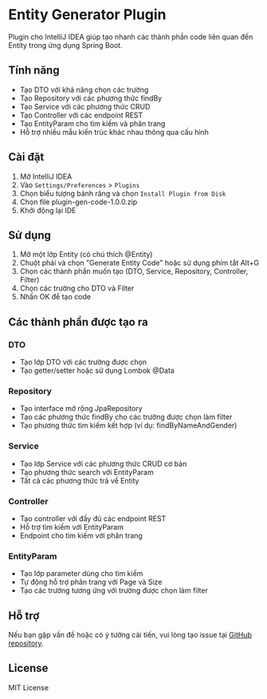 # Entity Generator Plugin

Plugin cho IntelliJ IDEA giúp tạo nhanh các thành phần code liên quan đến Entity trong ứng dụng Spring Boot.

## Tính năng

- Tạo DTO với khả năng chọn các trường
- Tạo Repository với các phương thức findBy
- Tạo Service với các phương thức CRUD
- Tạo Controller với các endpoint REST
- Tạo EntityParam cho tìm kiếm và phân trang
- Hỗ trợ nhiều mẫu kiến trúc khác nhau thông qua cấu hình

## Cài đặt

1. Mở IntelliJ IDEA
2. Vào `Settings/Preferences` > `Plugins`
3. Chọn biểu tượng bánh răng và chọn `Install Plugin from Disk`
4. Chọn file plugin-gen-code-1.0.0.zip
5. Khởi động lại IDE

## Sử dụng

1. Mở một lớp Entity (có chú thích @Entity)
2. Chuột phải và chọn "Generate Entity Code" hoặc sử dụng phím tắt Alt+G
3. Chọn các thành phần muốn tạo (DTO, Service, Repository, Controller, Filter)
4. Chọn các trường cho DTO và Filter
5. Nhấn OK để tạo code

## Các thành phần được tạo ra

### DTO

- Tạo lớp DTO với các trường được chọn
- Tạo getter/setter hoặc sử dụng Lombok @Data

### Repository

- Tạo interface mở rộng JpaRepository
- Tạo các phương thức findBy cho các trường được chọn làm filter
- Tạo phương thức tìm kiếm kết hợp (ví dụ: findByNameAndGender)

### Service

- Tạo lớp Service với các phương thức CRUD cơ bản
- Tạo phương thức search với EntityParam
- Tất cả các phương thức trả về Entity

### Controller

- Tạo controller với đầy đủ các endpoint REST
- Hỗ trợ tìm kiếm với EntityParam
- Endpoint cho tìm kiếm với phân trang

### EntityParam

- Tạo lớp parameter dùng cho tìm kiếm
- Tự động hỗ trợ phân trang với Page và Size
- Tạo các trường tương ứng với trường được chọn làm filter

## Hỗ trợ

Nếu bạn gặp vấn đề hoặc có ý tưởng cải tiến, vui lòng tạo issue tại [GitHub repository](https://github.com/Long23112002/plugin-gen-code).

## License

MIT License
